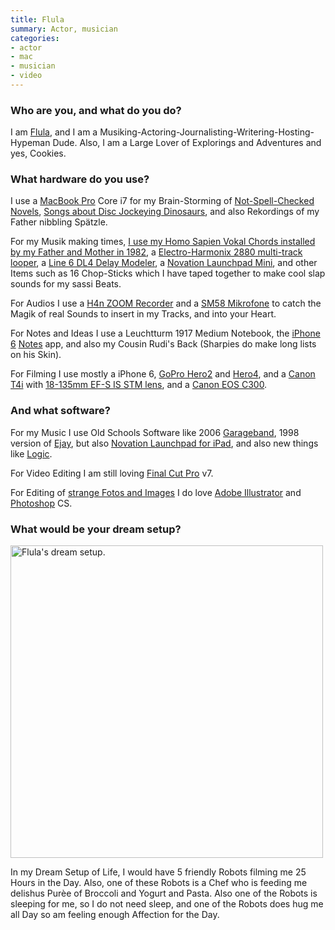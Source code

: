 ```yaml
---
title: Flula
summary: Actor, musician
categories:
- actor
- mac
- musician
- video
---
```


### Who are you, and what do you do?

I am [Flula](http://www.flulaborg.com/ "Flula's website."), and I am a Musiking-Actoring-Journalisting-Writering-Hosting-Hypeman Dude. Also, I am a Large Lover of Explorings and Adventures and yes, Cookies.

### What hardware do you use?

I use a [MacBook Pro][macbook-pro] Core i7 for my Brain-Storming of [Not-Spell-Checked Novels](https://www.youtube.com/watch?v=5pqwRwLG7J8 "Flula's YouTube video where he finishes a 50,000 word novel."), [Songs about Disc Jockeying Dinosaurs](https://www.youtube.com/watch?v=CyMlfTM9-48 "Flula's YouTube of his Dinosaur DJ song."), and also Rekordings of my Father nibbling Spätzle.

For my Musik making times, [I use my Homo Sapien Vokal Chords installed by my Father and Mother in 1982](https://www.youtube.com/watch?v=G-VM5wqzhWY "Flula's YouTube video of his song with his parents."), a [Electro-Harmonix 2880 multi-track looper][2880], a [Line 6 DL4 Delay Modeler][dl4], a [Novation Launchpad Mini][launchpad-mini], and other Items such as 16 Chop-Sticks which I have taped together to make cool slap sounds for my sassi Beats.  

For Audios I use a [H4n ZOOM Recorder][h4n] and a [SM58 Mikrofone][sm58] to catch the Magik of real Sounds to insert in my Tracks, and into your Heart.

For Notes and Ideas I use a Leuchtturm 1917 Medium Notebook, the [iPhone 6][iphone-6] [Notes][notes-ios] app, and also my Cousin Rudi's Back (Sharpies do make long lists on his Skin).

For Filming I use mostly a iPhone 6, [GoPro Hero2][hd-hero2] and [Hero4][hero4-black], and a [Canon T4i][eos-650d] with [18-135mm EF-S IS STM lens][ef-s-18-135mm-f3.5-5.6-is-stm], and a [Canon EOS C300][eos-c300].

### And what software?

For my Music I use Old Schools Software like 2006 [Garageband][], 1998 version of [Ejay][], but also [Novation Launchpad for iPad][launchpad-ios], and also new things like [Logic][].

For Video Editing I am still loving [Final Cut Pro][final-cut-pro] v7.

For Editing of [strange Fotos and Images](https://www.instagram.com/p/7V_ckdgpYU/ "Flula's Instagram photo of him in labour.") I do love [Adobe Illustrator][illustrator] and [Photoshop][] CS.

### What would be your dream setup?

<img src="/images/interviews/flula/dreams.jpg" width="500" height="500" alt="Flula's dream setup." class="detail">

In my Dream Setup of Life, I would have 5 friendly Robots filming me 25 Hours in the Day. Also, one of these Robots is a Chef who is feeding me delishus Purèe of Broccoli and Yogurt and Pasta. Also one of the Robots is sleeping for me, so I do not need sleep, and one of the Robots does hug me all Day so am feeling enough Affection for the Day.

[2880]: https://www.ehx.com/products/2880 "A multi-track looper."
[dl4]: https://line6.com/dl4/ "An effects pedal."
[ef-s-18-135mm-f3.5-5.6-is-stm]: https://www.usa.canon.com/internet/portal/us/home/products/details/lenses/ef/standard-zoom/ef-s-18-135mm-f-3-5-5-6-is-stm/ "A zoom lens."
[ejay]: https://en.wikipedia.org/wiki/EJay "Audio editing software."
[eos-650d]: https://en.wikipedia.org/wiki/Canon_EOS_650D "An 18 megapixel DSLR camera."
[eos-c300]: https://www.usa.canon.com/cusa/professional/products/professional_cameras/cinema_eos_cameras/eos_c300 "A 35mm digital video camera."
[final-cut-pro]: https://en.wikipedia.org/wiki/Final_Cut_Pro "A nonlinear video editor."
[garageband]: https://www.apple.com/mac/garageband/ "An audio recording and editing tool for the Mac."
[h4n]: https://www.zoom.co.jp/english/products/h4n/ "A digital audio recorder."
[hd-hero2]: https://gopro.com/support/hd-hero2-support "An HD video camera."
[hero4-black]: https://www.amazon.com/GoPro-HERO4-BLACK-Action-Camera/dp/B00NIYNUF2 "A 4K video camera."
[illustrator]: https://www.adobe.com/products/illustrator.html "A vector graphics editor."
[iphone-6]: https://en.wikipedia.org/wiki/IPhone_6 "A smartphone."
[launchpad-ios]: http://global.novationmusic.com/launch/launchpad-app "A remixing and recording app."
[launchpad-mini]: http://us.novationmusic.com/launchpad-mini "A mini controller for Ableton Live."
[logic]: https://www.saleae.com/logic/ "A hardware debugger."
[macbook-pro]: https://www.apple.com/macbook-pro/ "A laptop."
[notes-ios]: https://en.wikipedia.org/wiki/Notes_(application) "A built-in note-taking app."
[photoshop]: https://www.adobe.com/products/photoshop.html "A bitmap image editor."
[sm58]: http://www.shure.com/americas/products/microphones/sm/sm58-vocal-microphone "A vocal microphone."
